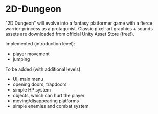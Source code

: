 # 2D-Dungeon
"2D Dungeon" will evolve into a fantasy platformer game with a fierce warrior-princess as a protagonist.
Classic pixel-art graphics + sounds assets are downloaded from official Unity Asset Store (free!).

Implemented (introduction level):
* player movement
* jumping

To be added (with additional levels):
* UI, main menu
* opening doors, trapdoors
* simple HP system
* objects, which can hurt the player
* moving/disappearing platforms
* simple enemies and combat system
